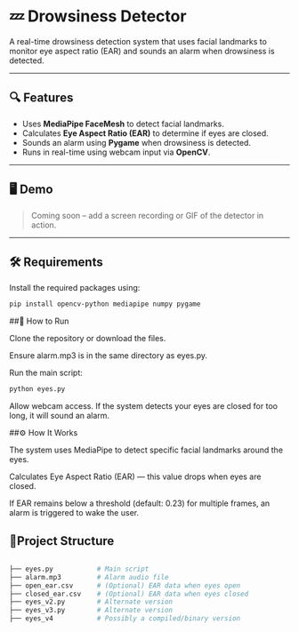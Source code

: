 # 💤 Drowsiness Detector

A real-time drowsiness detection system that uses facial landmarks to monitor eye aspect ratio (EAR) and sounds an alarm when drowsiness is detected.

---

## 🔍 Features

- Uses **MediaPipe FaceMesh** to detect facial landmarks.
- Calculates **Eye Aspect Ratio (EAR)** to determine if eyes are closed.
- Sounds an alarm using **Pygame** when drowsiness is detected.
- Runs in real-time using webcam input via **OpenCV**.

---

## 🖥️ Demo

> Coming soon – add a screen recording or GIF of the detector in action.

---

## 🛠️ Requirements

Install the required packages using:

```bash
pip install opencv-python mediapipe numpy pygame
```

##🚀 How to Run

Clone the repository or download the files.

Ensure alarm.mp3 is in the same directory as eyes.py.

Run the main script:

```bash
python eyes.py
```
Allow webcam access. If the system detects your eyes are closed for too long, it will sound an alarm.

##⚙️ How It Works

The system uses MediaPipe to detect specific facial landmarks around the eyes.

Calculates Eye Aspect Ratio (EAR) — this value drops when eyes are closed.

If EAR remains below a threshold (default: 0.23) for multiple frames, an alarm is triggered to wake the user.

## 📁Project Structure
```bash

├── eyes.py           # Main script
├── alarm.mp3         # Alarm audio file
├── open_ear.csv      # (Optional) EAR data when eyes open
├── closed_ear.csv    # (Optional) EAR data when eyes closed
├── eyes_v2.py        # Alternate version
├── eyes_v3.py        # Alternate version
├── eyes_v4           # Possibly a compiled/binary version
```

